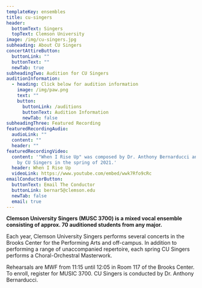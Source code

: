 ```yaml
---
templateKey: ensembles
title: cu-singers
header:
  bottomText: Singers
  topText: Clemson University
image: /img/cu-singers.jpg
subheading: About CU Singers
concertAttireButton:
  buttonLink: ""
  buttonText: ""
  newTab: true
subheadingTwo: Audition for CU Singers
auditionInformation:
  - heading: Click below for audition information
    image: /img/paw.png
    text: ""
    button:
      buttonLink: /auditions
      buttonText: Audition Information
      newTab: false
subheadingThree: Featured Recording
featuredRecordingAudio:
  audioLink: ""
  content: ""
  header: ""
featuredRecordingVideo:
  content: '"When I Rise Up" was composed by Dr. Anthony Bernarducci and premiered
    by CU Singers in the spring of 2021.'
  header: When I Rise Up
  videoLink: https://www.youtube.com/embed/wwk7Rfo9cRc
emailConductorButton:
  buttonText: Email The Conductor
  buttonLink: bernar5@clemson.edu
  newTab: false
  email: true
---
```

**Clemson University Singers (MUSC 3700) is a mixed vocal ensemble consisting of approx. 70 auditioned students from any major.**

Each year, Clemson University Singers performs several concerts in the Brooks Center for the Performing Arts and off-campus. In addition to performing a range of unaccompanied repertoire, each spring CU Singers performs a Choral-Orchestral Masterwork. 

Rehearsals are MWF from 11:15 until 12:05 in Room 117 of the Brooks Center. To enroll, register for MUSIC 3700. CU Singers is conducted by Dr. Anthony Bernarducci.
